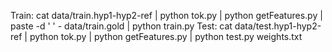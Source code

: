 Train:	cat data/train.hyp1-hyp2-ref | python tok.py | python getFeatures.py | paste -d ' ' - data/train.gold | python train.py
Test:	cat data/test.hyp1-hyp2-ref | python tok.py | python getFeatures.py | python test.py weights.txt
